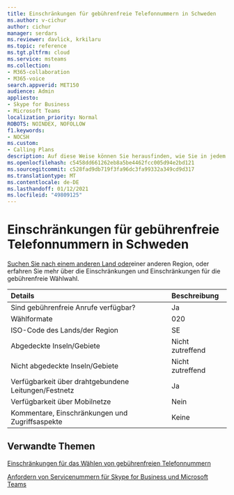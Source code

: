 ```yaml
---
title: Einschränkungen für gebührenfreie Telefonnummern in Schweden
ms.author: v-cichur
author: cichur
manager: serdars
ms.reviewer: davlick, krkilaru
ms.topic: reference
ms.tgt.pltfrm: cloud
ms.service: msteams
ms.collection:
- M365-collaboration
- M365-voice
search.appverid: MET150
audience: Admin
appliesto:
- Skype for Business
- Microsoft Teams
localization_priority: Normal
ROBOTS: NOINDEX, NOFOLLOW
f1.keywords:
- NOCSH
ms.custom:
- Calling Plans
description: Auf diese Weise können Sie herausfinden, wie Sie in jedem Land bzw. jeder Region gebührenfreie Telefonnummern wählen. Nachdem Sie das Land bzw. die Region ausgewählt haben, gelangen Sie zu einer länderspezifischen Seite mit bestimmten Details, Einschränkungen und Beschränkungen für die Verfügbarkeit gebührenfreier Dienste, auf denen gebührenfreie Dienste verfügbar sind. Im Wählformat oder den Wählformaten werden die erforderlichen Zugriffscodes für die gebührenfreie Nummer in den einzelnen Ländern/Regionen angezeigt.
ms.openlocfilehash: c5458dd661262eb8a5be4462fcc005d94e2bd121
ms.sourcegitcommit: c528fad9db719f3fa96dc3fa99332a349cd9d317
ms.translationtype: MT
ms.contentlocale: de-DE
ms.lasthandoff: 01/12/2021
ms.locfileid: "49809125"
---
```

# <a name="toll-free-dialing-restrictions-in-sweden"></a>Einschränkungen für gebührenfreie Telefonnummern in Schweden

[Suchen Sie nach einem anderen Land oder](../toll-free-dialing-limitations-and-restrictions.md)einer anderen Region, oder erfahren Sie mehr über die Einschränkungen und Einschränkungen für die gebührenfreie Wählwahl.


|**Details**|**Beschreibung**|
|:-----|:-----|
|Sind gebührenfreie Anrufe verfügbar?  <br/> |Ja  <br/> |
|Wählformate  <br/> | 020 <br/> |
|ISO-Code des Lands/der Region  <br/> |SE  <br/> |
|Abgedeckte Inseln/Gebiete  <br/> |Nicht zutreffend  <br/> |
|Nicht abgedeckte Inseln/Gebiete  <br/> |Nicht zutreffend  <br/> |
|Verfügbarkeit über drahtgebundene Leitungen/Festnetz  <br/> |Ja  <br/> |
|Verfügbarkeit über Mobilnetze  <br/> |Nein  <br/> |
|Kommentare, Einschränkungen und Zugriffsaspekte  <br/> |Keine  <br/> |
   
## <a name="related-topics"></a>Verwandte Themen

[Einschränkungen für das Wählen von gebührenfreien Telefonnummern](../toll-free-dialing-limitations-and-restrictions.md)

[Anfordern von Servicenummern für Skype for Business und Microsoft Teams](/microsoftteams/getting-service-phone-numbers)

  
 